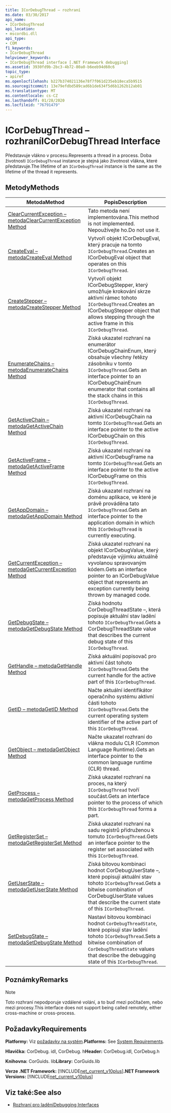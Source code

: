 ```yaml
---
title: ICorDebugThread – rozhraní
ms.date: 03/30/2017
api_name:
- ICorDebugThread
api_location:
- mscordbi.dll
api_type:
- COM
f1_keywords:
- ICorDebugThread
helpviewer_keywords:
- ICorDebugThread interface [.NET Framework debugging]
ms.assetid: 3930fd9b-2bc3-4b72-80a0-b6eeb94d60c6
topic_type:
- apiref
ms.openlocfilehash: b227b374021136e78f7f061d235eb18eca5b9515
ms.sourcegitcommit: 13e79efdbd589cad6b1de634f5d6b1262b12ab01
ms.translationtype: MT
ms.contentlocale: cs-CZ
ms.lasthandoff: 01/28/2020
ms.locfileid: "76791479"
---
```

# <a name="icordebugthread-interface"></a><span data-ttu-id="69d7c-102">ICorDebugThread – rozhraní</span><span class="sxs-lookup"><span data-stu-id="69d7c-102">ICorDebugThread Interface</span></span>
<span data-ttu-id="69d7c-103">Představuje vlákno v procesu.</span><span class="sxs-lookup"><span data-stu-id="69d7c-103">Represents a thread in a process.</span></span> <span data-ttu-id="69d7c-104">Doba životnosti `ICorDebugThread` instance je stejná jako životnost vlákna, které představuje.</span><span class="sxs-lookup"><span data-stu-id="69d7c-104">The lifetime of an `ICorDebugThread` instance is the same as the lifetime of the thread it represents.</span></span>  
  
## <a name="methods"></a><span data-ttu-id="69d7c-105">Metody</span><span class="sxs-lookup"><span data-stu-id="69d7c-105">Methods</span></span>  
  
|<span data-ttu-id="69d7c-106">Metoda</span><span class="sxs-lookup"><span data-stu-id="69d7c-106">Method</span></span>|<span data-ttu-id="69d7c-107">Popis</span><span class="sxs-lookup"><span data-stu-id="69d7c-107">Description</span></span>|  
|------------|-----------------|  
|[<span data-ttu-id="69d7c-108">ClearCurrentException – metoda</span><span class="sxs-lookup"><span data-stu-id="69d7c-108">ClearCurrentException Method</span></span>](icordebugthread-clearcurrentexception-method.md)|<span data-ttu-id="69d7c-109">Tato metoda není implementována.</span><span class="sxs-lookup"><span data-stu-id="69d7c-109">This method is not implemented.</span></span> <span data-ttu-id="69d7c-110">Nepoužívejte ho.</span><span class="sxs-lookup"><span data-stu-id="69d7c-110">Do not use it.</span></span>|  
|[<span data-ttu-id="69d7c-111">CreateEval – metoda</span><span class="sxs-lookup"><span data-stu-id="69d7c-111">CreateEval Method</span></span>](icordebugthread-createeval-method.md)|<span data-ttu-id="69d7c-112">Vytvoří objekt ICorDebugEval, který pracuje na tomto `ICorDebugThread`.</span><span class="sxs-lookup"><span data-stu-id="69d7c-112">Creates an ICorDebugEval object that operates on this `ICorDebugThread`.</span></span>|  
|[<span data-ttu-id="69d7c-113">CreateStepper – metoda</span><span class="sxs-lookup"><span data-stu-id="69d7c-113">CreateStepper Method</span></span>](icordebugthread-createstepper-method.md)|<span data-ttu-id="69d7c-114">Vytvoří objekt ICorDebugStepper, který umožňuje krokování skrze aktivní rámec tohoto `ICorDebugThread`.</span><span class="sxs-lookup"><span data-stu-id="69d7c-114">Creates an ICorDebugStepper object that allows stepping through the active frame in this `ICorDebugThread`.</span></span>|  
|[<span data-ttu-id="69d7c-115">EnumerateChains – metoda</span><span class="sxs-lookup"><span data-stu-id="69d7c-115">EnumerateChains Method</span></span>](icordebugthread-enumeratechains-method.md)|<span data-ttu-id="69d7c-116">Získá ukazatel rozhraní na enumerátor ICorDebugChainEnum, který obsahuje všechny řetězy zásobníku v tomto `ICorDebugThread`.</span><span class="sxs-lookup"><span data-stu-id="69d7c-116">Gets an interface pointer to an ICorDebugChainEnum enumerator that contains all the stack chains in this `ICorDebugThread`.</span></span>|  
|[<span data-ttu-id="69d7c-117">GetActiveChain – metoda</span><span class="sxs-lookup"><span data-stu-id="69d7c-117">GetActiveChain Method</span></span>](icordebugthread-getactivechain-method.md)|<span data-ttu-id="69d7c-118">Získá ukazatel rozhraní na aktivní ICorDebugChain na tomto `ICorDebugThread`.</span><span class="sxs-lookup"><span data-stu-id="69d7c-118">Gets an interface pointer to the active ICorDebugChain on this `ICorDebugThread`.</span></span>|  
|[<span data-ttu-id="69d7c-119">GetActiveFrame – metoda</span><span class="sxs-lookup"><span data-stu-id="69d7c-119">GetActiveFrame Method</span></span>](icordebugthread-getactiveframe-method.md)|<span data-ttu-id="69d7c-120">Získá ukazatel rozhraní na aktivní ICorDebugFrame na tomto `ICorDebugThread`.</span><span class="sxs-lookup"><span data-stu-id="69d7c-120">Gets an interface pointer to the active ICorDebugFrame on this `ICorDebugThread`.</span></span>|  
|[<span data-ttu-id="69d7c-121">GetAppDomain – metoda</span><span class="sxs-lookup"><span data-stu-id="69d7c-121">GetAppDomain Method</span></span>](icordebugthread-getappdomain-method.md)|<span data-ttu-id="69d7c-122">Získá ukazatel rozhraní na doménu aplikace, ve které je právě prováděna tato `ICorDebugThread`.</span><span class="sxs-lookup"><span data-stu-id="69d7c-122">Gets an interface pointer to the application domain in which this `ICorDebugThread` is currently executing.</span></span>|  
|[<span data-ttu-id="69d7c-123">GetCurrentException – metoda</span><span class="sxs-lookup"><span data-stu-id="69d7c-123">GetCurrentException Method</span></span>](icordebugthread-getcurrentexception-method.md)|<span data-ttu-id="69d7c-124">Získá ukazatel rozhraní na objekt ICorDebugValue, který představuje výjimku aktuálně vyvolanou spravovaným kódem.</span><span class="sxs-lookup"><span data-stu-id="69d7c-124">Gets an interface pointer to an ICorDebugValue object that represents an exception currently being thrown by managed code.</span></span>|  
|[<span data-ttu-id="69d7c-125">GetDebugState – metoda</span><span class="sxs-lookup"><span data-stu-id="69d7c-125">GetDebugState Method</span></span>](icordebugthread-getdebugstate-method.md)|<span data-ttu-id="69d7c-126">Získá hodnotu CorDebugThreadState –, která popisuje aktuální stav ladění tohoto `ICorDebugThread`.</span><span class="sxs-lookup"><span data-stu-id="69d7c-126">Gets a CorDebugThreadState value that describes the current debug state of this `ICorDebugThread`.</span></span>|  
|[<span data-ttu-id="69d7c-127">GetHandle – metoda</span><span class="sxs-lookup"><span data-stu-id="69d7c-127">GetHandle Method</span></span>](icordebugthread-gethandle-method.md)|<span data-ttu-id="69d7c-128">Získá aktuální popisovač pro aktivní část tohoto `ICorDebugThread`.</span><span class="sxs-lookup"><span data-stu-id="69d7c-128">Gets the current handle for the active part of this `ICorDebugThread`.</span></span>|  
|[<span data-ttu-id="69d7c-129">GetID – metoda</span><span class="sxs-lookup"><span data-stu-id="69d7c-129">GetID Method</span></span>](icordebugthread-getid-method.md)|<span data-ttu-id="69d7c-130">Načte aktuální identifikátor operačního systému aktivní části tohoto `ICorDebugThread`.</span><span class="sxs-lookup"><span data-stu-id="69d7c-130">Gets the current operating system identifier of the active part of this `ICorDebugThread`.</span></span>|  
|[<span data-ttu-id="69d7c-131">GetObject – metoda</span><span class="sxs-lookup"><span data-stu-id="69d7c-131">GetObject Method</span></span>](icordebugthread-getobject-method.md)|<span data-ttu-id="69d7c-132">Načte ukazatel rozhraní do vlákna modulu CLR (Common Language Runtime).</span><span class="sxs-lookup"><span data-stu-id="69d7c-132">Gets an interface pointer to the common language runtime (CLR) thread.</span></span>|  
|[<span data-ttu-id="69d7c-133">GetProcess – metoda</span><span class="sxs-lookup"><span data-stu-id="69d7c-133">GetProcess Method</span></span>](icordebugthread-getprocess-method.md)|<span data-ttu-id="69d7c-134">Získá ukazatel rozhraní na proces, na který `ICorDebugThread` tvoří součást.</span><span class="sxs-lookup"><span data-stu-id="69d7c-134">Gets an interface pointer to the process of which this `ICorDebugThread` forms a part.</span></span>|  
|[<span data-ttu-id="69d7c-135">GetRegisterSet – metoda</span><span class="sxs-lookup"><span data-stu-id="69d7c-135">GetRegisterSet Method</span></span>](icordebugthread-getregisterset-method.md)|<span data-ttu-id="69d7c-136">Získá ukazatel rozhraní na sadu registrů přidruženou k tomuto `ICorDebugThread`.</span><span class="sxs-lookup"><span data-stu-id="69d7c-136">Gets an interface pointer to the register set associated with this `ICorDebugThread`.</span></span>|  
|[<span data-ttu-id="69d7c-137">GetUserState – metoda</span><span class="sxs-lookup"><span data-stu-id="69d7c-137">GetUserState Method</span></span>](icordebugthread-getuserstate-method.md)|<span data-ttu-id="69d7c-138">Získá bitovou kombinaci hodnot CorDebugUserState –, které popisují aktuální stav tohoto `ICorDebugThread`.</span><span class="sxs-lookup"><span data-stu-id="69d7c-138">Gets a bitwise combination of CorDebugUserState values that describe the current state of this `ICorDebugThread`.</span></span>|  
|[<span data-ttu-id="69d7c-139">SetDebugState – metoda</span><span class="sxs-lookup"><span data-stu-id="69d7c-139">SetDebugState Method</span></span>](icordebugthread-setdebugstate-method.md)|<span data-ttu-id="69d7c-140">Nastaví bitovou kombinaci hodnot `CorDebugThreadState`, které popisují stav ladění tohoto `ICorDebugThread`.</span><span class="sxs-lookup"><span data-stu-id="69d7c-140">Sets a bitwise combination of `CorDebugThreadState` values that describe the debugging state of this `ICorDebugThread`.</span></span>|  
  
## <a name="remarks"></a><span data-ttu-id="69d7c-141">Poznámky</span><span class="sxs-lookup"><span data-stu-id="69d7c-141">Remarks</span></span>  
  
> [!NOTE]
> <span data-ttu-id="69d7c-142">Toto rozhraní nepodporuje vzdálené volání, a to buď mezi počítačem, nebo mezi procesy.</span><span class="sxs-lookup"><span data-stu-id="69d7c-142">This interface does not support being called remotely, either cross-machine or cross-process.</span></span>  
  
## <a name="requirements"></a><span data-ttu-id="69d7c-143">Požadavky</span><span class="sxs-lookup"><span data-stu-id="69d7c-143">Requirements</span></span>  
 <span data-ttu-id="69d7c-144">**Platformy:** Viz [požadavky na systém](../../../../docs/framework/get-started/system-requirements.md).</span><span class="sxs-lookup"><span data-stu-id="69d7c-144">**Platforms:** See [System Requirements](../../../../docs/framework/get-started/system-requirements.md).</span></span>  
  
 <span data-ttu-id="69d7c-145">**Hlavička:** CorDebug. idl, CorDebug. h</span><span class="sxs-lookup"><span data-stu-id="69d7c-145">**Header:** CorDebug.idl, CorDebug.h</span></span>  
  
 <span data-ttu-id="69d7c-146">**Knihovna:** CorGuids. lib</span><span class="sxs-lookup"><span data-stu-id="69d7c-146">**Library:** CorGuids.lib</span></span>  
  
 <span data-ttu-id="69d7c-147">**Verze .NET Framework:** [!INCLUDE[net_current_v10plus](../../../../includes/net-current-v10plus-md.md)]</span><span class="sxs-lookup"><span data-stu-id="69d7c-147">**.NET Framework Versions:** [!INCLUDE[net_current_v10plus](../../../../includes/net-current-v10plus-md.md)]</span></span>  
  
## <a name="see-also"></a><span data-ttu-id="69d7c-148">Viz také:</span><span class="sxs-lookup"><span data-stu-id="69d7c-148">See also</span></span>

- [<span data-ttu-id="69d7c-149">Rozhraní pro ladění</span><span class="sxs-lookup"><span data-stu-id="69d7c-149">Debugging Interfaces</span></span>](debugging-interfaces.md)
